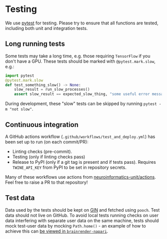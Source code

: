 # Testing

We use [pytest](https://docs.pytest.org/en/latest/) for testing. Please try to ensure that all functions
are tested, including both unit and integration tests.

## Long running tests
Some tests may take a long time, e.g. those requiring `TensorFlow` if you don't have a GPU. These tests should be
marked with `@pytest.mark.slow`, e.g.:

```python
import pytest
@pytest.mark.slow
def test_something_slow() -> None:
    slow_result = run_slow_processes()
    assert slow_result == expected_slow_thing, "some useful error message"
```

During development, these "slow" tests can be skipped by running `pytest -m "not slow"`.

## Continuous integration
A GitHub actions workflow (`.github/workflows/test_and_deploy.yml`) has been set up to run (on each commit/PR):
* Linting checks (pre-commit).
* Testing (only if linting checks pass)
* Release to PyPI (only if a git tag is present and if tests pass). Requires `TWINE_API_KEY` 
from PyPI to be set in repository secrets.

Many of these workflows use actions from 
[neuroinformatics-unit/actions](https://github.com/neuroinformatics-unit/actions). Feel free to raise a PR to that 
repository!

## Test data

Data used by the tests should be kept on [GIN](https://gin.g-node.org/BrainGlobe/) and fetched using `pooch`.
Test data should not live on GitHub.
To avoid local tests running checks on user data interfering with separate user data on the same machine, tests should mock test-user data by mocking `Path.home()` - an example of how to achieve this can [be viewed in `brainrender-napari`](https://github.com/brainglobe/brainrender-napari/blob/014f5c5908065ddaa5d6b05ecdf90493383cfa2f/tests/conftest.py). 

